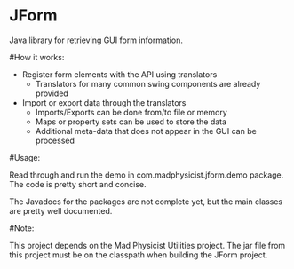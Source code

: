 JForm
=====

Java library for retrieving GUI form information.

#How it works:

- Register form elements with the API using translators
    - Translators for many common swing components are already provided
- Import or export data through the translators
    - Imports/Exports can be done from/to file or memory
    - Maps or property sets can be used to store the data
    - Additional meta-data that does not appear in the GUI can be processed

#Usage:

Read through and run the demo in com.madphysicist.jform.demo package. The code is pretty short and concise.

The Javadocs for the packages are not complete yet, but the main classes are pretty well documented.

#Note:

This project depends on the Mad Physicist Utilities project. The jar file from this project must be on the classpath when building the JForm project.
